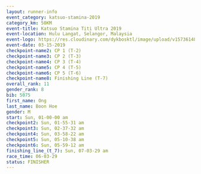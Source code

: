 ```yaml
---
layout: runner-info 
event_category: katsuo-stamina-2019 
category_km: 50KM 
event-title: Katsuo Stamina Titi Ultra 2019 
event-location: Hulu Langat, Selangor, Malaysia 
event-logo: https://res.cloudinary.com/dykbosktl/image/upload/v1573614825/Logo/Logo_p7ft6n.png
event-date: 03-15-2019 
checkpoint-name2: CP 1 (T-2) 
checkpoint-name3: CP 2 (T-3) 
checkpoint-name4: CP 3 (T-4) 
checkpoint-name5: CP 4 (T-5) 
checkpoint-name6: CP 5 (T-6) 
checkpoint-name8: Finishing Line (T-7) 
overall_rank: 11
gender_rank: 8
bib: 5075
first_name: Ong
last_name: Boon Hoe
gender: M
start: Sun, 01-00-00 am
checkpoint2: Sun, 01-55-31 am
checkpoint3: Sun, 02-37-32 am
checkpoint4: Sun, 03-58-22 am
checkpoint5: Sun, 05-10-38 am
checkpoint6: Sun, 05-59-12 am
finishing_line_(t_7): Sun, 07-03-29 am
race_time: 06-03-29
status: FINISHER
---
```

